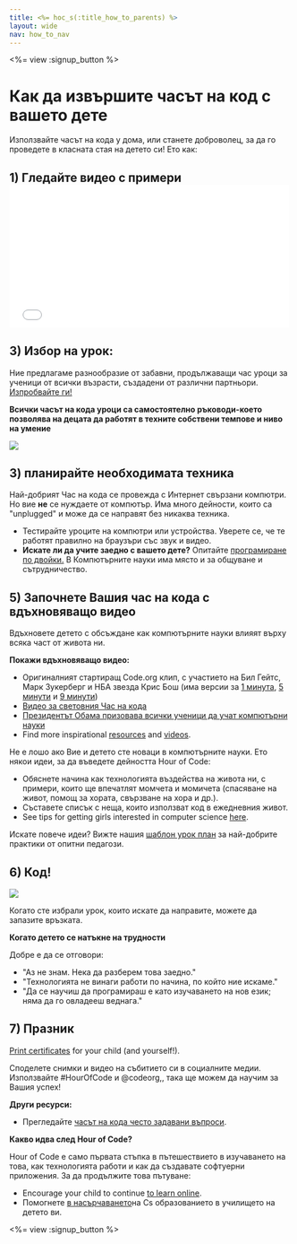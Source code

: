```yaml
---
title: <%= hoc_s(:title_how_to_parents) %>
layout: wide
nav: how_to_nav
---
```

<%= view :signup_button %>

# Как да извършите часът на код с вашето дете

Използвайте часът на кода у дома, или станете доброволец, за да го проведете в класната стая на детето си! Ето как:

## 1) Гледайте видео с примери <iframe width="500" height="255" src="//www.youtube.com/embed/SrnvvWDm73k" frameborder="0" allowfullscreen mark="crwd-mark"></iframe> 

## 3) Избор на урок:

Ние предлагаме разнообразие от забавни, продължаващи час уроци за ученици от всички възрасти, създадени от различни партньори. [ Изпробвайте ги!](<%= resolve_url('https://code. org/learn') %>)

**Всички часът на кода уроци са самостоятелно ръководи-което позволява на децата да работят в техните собствени темпове и ниво на умение**

[![](/images/fit-700/tutorials.png)](<%= resolve_url('/learn') %>)

## 3) планирайте необходимата техника

Най-добрият Час на кода се провежда с Интернет свързани компютри. Но вие **не** се нуждаете от компютър. Има много дейности, които са "unplugged" и може да се направят без никаква техника.

- Тестирайте уроците на компютри или устройства. Уверете се, че те работят правилно на браузъри със звук и видео.
- **Искате ли да учите заедно с вашето дете?** Опитайте [ програмиране по двойки.](http://www.ncwit.org/resources/pair-programming-box-power-collaborative-learning) В Компютърните науки има място и за общуване и сътрудничество.

## 5) Започнете Вашия час на кода с вдъхновяващо видео

Вдъхновете детето с обсъждане как компютърните науки влияят върху всяка част от живота ни.

**Покажи вдъхновяващо видео:**

- Оригиналният стартиращ Code.org клип, с участието на Бил Гейтс, Марк Зукерберг и НБА звезда Крис Бош (има версии за [ 1 минута](https://www.youtube.com/watch?v=qYZF6oIZtfc), [ 5 минути](https://www.youtube.com/watch?v=nKIu9yen5nc) и [ 9 минути](https://www.youtube.com/watch?v=dU1xS07N-FA))
- [ Видео за световния Час на кода](https://www.youtube.com/watch?v=KsOIlDT145A)
- [Президентът Обама призовава всички ученици да учат компютърни науки](https://www.youtube.com/watch?v=6XvmhE1J9PY)
- Find more inspirational [resources](<%= codeorg_url('/inspire') %>) and [videos](https://www.youtube.com/playlist?list=PLzdnOPI1iJNfpD8i4Sx7U0y2MccnrNZuP).

Не е лошо ако Вие и детето сте новаци в компютърните науки. Ето някои идеи, за да въведете дейността Hour of Code:

- Обяснете начина как технологията въздейства на живота ни, с примери, които ще впечатлят момчета и момичета (спасяване на живот, помощ за хората, свързване на хора и др.).
- Съставете списък с неща, които използват код в ежедневния живот.
- See tips for getting girls interested in computer science [here](<%= codeorg_url('/girls') %>).

Искате повече идеи? Вижте нашия [ шаблон урок план](/files/AfterschoolEducatorLessonPlanOutline.docx) за най-добрите практики от опитни педагози.

## 6) Код!

<img src="/images/fit-700/tutorial-short-link.png" />

Когато сте избрали урок, които искате да направите, можете да запазите връзката.

**Когато детето се натъкне на трудности**

Добре е да се отговори:

- "Аз не знам. Нека да разберем това заедно."
- "Технологията не винаги работи по начина, по който ние искаме."
- "Да се научиш да програмираш е като изучаването на нов език; няма да го овладееш веднага."

## 7) Празник

[Print certificates](<%= codeorg_url('/certificates') %>) for your child (and yourself!).

Споделете снимки и видео на събитието си в социалните медии. Използвайте #HourOfCode и @codeorg,, така ще можем да научим за Вашия успех!

**Други ресурси:**

- Прегледайте [ часът на кода често задавани въпроси](https://support.code.org/hc/en-us/categories/200147083-Hour-of-Code).

**Какво идва след Hour of Code?**

Hour of Code е само първата стъпка в пътешествието в изучаването на това, как технологията работи и как да създавате софтуерни приложения. За да продължите това пътуване:

- Encourage your child to continue [to learn online](<%= codeorg_url('/learn/beyond') %>).
- Помогнете [в насърчаването](<%= resolve_url('/promote') %>)на Cs образованието в училището на детето ви.

<%= view :signup_button %>